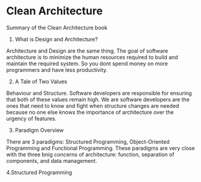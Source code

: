 # Clean Architecture
Summary of the Clean Architecture book

1. What is Design and Architecture?


Architecture and Design are the same thing. The goal of software architecture is to minimize the human resources required to build and maintain the required system. So you dont spend money on more programmers and have less productivity.

2. A Tale of Two Values


Behaviour and Structure. Software developers are responsible for ensuring that both of these values remain high. We are software developers are the ones that need to know and fight when structure changes are needed because no one else knows the importance of architecture over the urgency of features. 


3. Paradigm Overview


There are 3 paradigms: Structured Programming, Object-Oriented Programming and Functional Programming. These paradigms are very close with the three bnig concerns of architecture: function, separation of components, and data management.

4.Structured Programming
